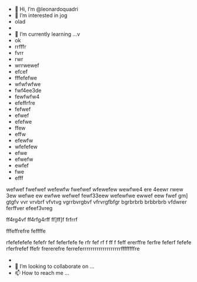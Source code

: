  - 👋 Hi, I’m @leonardoquadri
- 👀 I’m interested in  jog
- olad
- 
- 🌱 I’m currently learning ...v
- ok
- rrfffr
- fvrr
- rwr
- wrrwewef
- efcef
- fffefefwe
- wfwfwfwe
- fwf4ee3de
- fewfwfw4
- efeffrfre
- fefwef
- efwef
- efefwe
- ffew
- effw
- efewfw
- wfefefew
- efwe
- efwefw
- ewfef
- fwe
- efff

wefwef
fwefwef
wefewfw
fwefwef
wfewefew
wewfwe4
ere
4eewr
rwew
3ew
wefwe
ew
ewfwe
wefwef
fewf33eew
wefewfwe
ewwef
eew
fwef
gm]
gtgfv
vvr
vrvbrf
vfvtvg
vgrrbvrgbvf
vfrvrgfbfgr
bgrbrbrb
brbbrbrb
vfdwrer
ferffver
efeef3vreg

ff4rg4vf
ff4rfg4rff
ff]ff]f
frfrrf

fffeffrefre
feffffe

rfefefefefe
fefefr
fef
feferfefe
fe
rfr
fef
rf
f
ff
f
feff
ererffre
ferfre
feferf
fefefe
rferfrefef
ffefr
frererefre
ferreferrrrrrrrrrrrrrrrrrrffffffffre










































































































- 
- 💞️ I’m looking to collaborate on ...
- 📫 How to reach me ...

<!---
leonardoquadri/leonardoquadri is a ✨ special ✨ repository because its `README.md` (this file) appears on your GitHub profile.
You can click the Preview link to take a look at your changes.
--->
